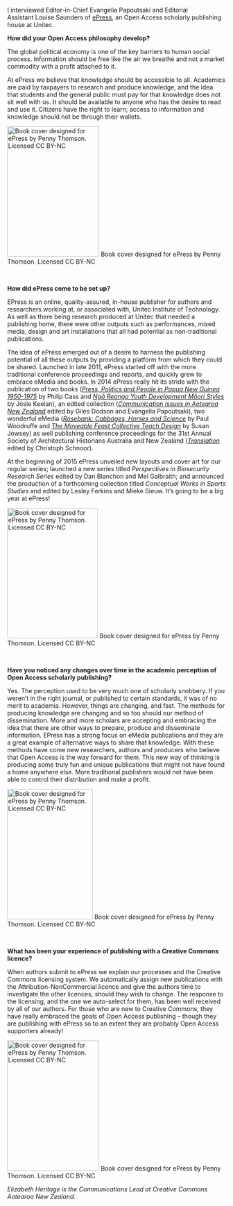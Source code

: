<html><body><p>I interviewed Editor-in-Chief Evangelia Papoutsaki and Editorial Assistant Louise Saunders of <a title="ePress" href="http://www.unitec.ac.nz/epress/" target="_blank">ePress</a>, an Open Access scholarly publishing house at Unitec.



<strong>How did your Open Access philosophy develop?</strong>



The global political economy is one of the key barriers to human social process. Information should be free like the air we breathe and not a market commodity with a profit attached to it.



At ePress we believe that knowledge should be accessible to all. Academics are paid by taxpayers to research and produce knowledge, and the idea that students and the general public must pay for that knowledge does not sit well with us. It should be available to anyone who has the desire to read and use it. Citizens have the right to learn; access to information and knowledge should not be through their wallets.



<a href="http://creativecommons.org.nz/wp-content/uploads/2015/02/Theses-Review-Series-Cover-Large.jpg"><img class="size-medium wp-image-6592" src="http://creativecommons.org.nz/wp-content/uploads/2015/02/Theses-Review-Series-Cover-Large-212x300.jpg" alt="Book cover designed for ePress by Penny Thomson. Licensed CC BY-NC" width="212" height="300"></a> Book cover designed for ePress by Penny Thomson. Licensed CC BY-NC



 



<strong>How did ePress come to be set up?</strong>



EPress is an online, quality-assured, in-house publisher for authors and researchers working at, or associated with, Unitec Institute of Technology. As well as there being research produced at Unitec that needed a publishing home, there were other outputs such as performances, mixed media, design and art installations that all had potential as non-traditional publications.



The idea of ePress emerged out of a desire to harness the publishing potential of all these outputs by providing a platform from which they could be shared. Launched in late 2011, ePress started off with the more traditional conference proceedings and reports, and quickly grew to embrace eMedia and books. In 2014 ePress really hit its stride with the publication of two books (<em><a title="Press, Politics and People in Papua New Guinea 1950-1975" href="http://www.unitec.ac.nz/epress/index.php/press-politics-and-people-in-papua-new-guinea-1950-1975/" target="_blank">Press, Politics and People in Papua New Guinea 1950-1975</a></em> by Philip Cass and <em><a title="Ngā Reanga Youth Development Māori Styles" href="http://www.unitec.ac.nz/epress/index.php/nga-reanga-youth-development-maori-styles-2/" target="_blank">Ngā Reanga Youth Development Māori Styles</a></em> by Josie Keelan), an edited collection (<em><a title="Communication Issues in Aotearoa New Zealand" href="http://www.unitec.ac.nz/epress/index.php/communication-issues-in-aotearoa-new-zealand-2/" target="_blank">Communication Issues in Aotearoa New Zealand</a></em> edited by Giles Dodson and Evangelia Papoutsaki), two wonderful eMedia (<em><a title="Rosebank: Cabbages, Horses and Science" href="http://www.unitec.ac.nz/epress/index.php/rosebank-cabbages-horses-and-science/" target="_blank">Rosebank: Cabbages, Horses and Science</a></em> by Paul Woodruffe and <em><a title="The Moveable Feast Collective Teach Design" href="http://www.unitec.ac.nz/epress/index.php/the-moveable-feast-collective-teach-design-2/" target="_blank">The Moveable Feast Collective Teach Design</a></em> by Susan Jowsey) as well publishing conference proceedings for the 31st Annual Society of Architectural Historians Australia and New Zealand (<em><a title="Translation" href="http://www.unitec.ac.nz/epress/index.php/translation/" target="_blank">Translation</a> </em>edited by Christoph Schnoor).



At the beginning of 2015 ePress unveiled new layouts and cover art for our regular series; launched a new series titled <i>Perspectives in Biosecurity Research Series</i> edited by Dan Blanchon and Mel Galbraith; and announced the production of a forthcoming collection titled <i>Conceptual Works in Sports Studies</i> and edited by Lesley Ferkins and Mieke Sieuw. It’s going to be a big year at ePress!



<a href="http://creativecommons.org.nz/wp-content/uploads/2015/02/Biosecurity-Cover-Large.jpg"><img class="size-medium wp-image-6588" src="http://creativecommons.org.nz/wp-content/uploads/2015/02/Biosecurity-Cover-Large-209x300.jpg" alt="Book cover designed for ePress by Penny Thomson. Licensed CC BY-NC" width="209" height="300"></a> Book cover designed for ePress by Penny Thomson. Licensed CC BY-NC



 



<strong>Have you noticed any changes over time in the academic perception of Open Access scholarly publishing?</strong>



Yes. The perception used to be very much one of scholarly snobbery. If you weren’t in the right journal, or published to certain standards, it was of no merit to academia. However, things are changing, and fast. The methods for producing knowledge are changing and so too should our method of dissemination. More and more scholars are accepting and embracing the idea that there are other ways to prepare, produce and disseminate information. EPress has a strong focus on eMedia publications and they are a great example of alternative ways to share that knowledge. With these methods have come new researchers, authors and producers who believe that Open Access is the way forward for them. This new way of thinking is producing some truly fun and unique publications that might not have found a home anywhere else. More traditional publishers would not have been able to control their distribution and make a profit.



<a href="http://creativecommons.org.nz/wp-content/uploads/2015/02/Conceptual-Works-in-Sports-Studies-Cover-Large.jpg"><img class="size-medium wp-image-6590" src="http://creativecommons.org.nz/wp-content/uploads/2015/02/Conceptual-Works-in-Sports-Studies-Cover-Large-197x300.jpg" alt="Book cover designed for ePress by Penny Thomson. Licensed CC BY-NC" width="197" height="300"></a> Book cover designed for ePress by Penny Thomson. Licensed CC BY-NC



 



<strong>What has been your experience of publishing with a Creative Commons licence?</strong>



When authors submit to ePress we explain our processes and the Creative Commons licensing system. We automatically assign new publications with the Attribution-NonCommercial licence and give the authors time to investigate the other licences, should they wish to change. The response to the licensing, and the one we auto-select for them, has been well received by all of our authors. For those who are new to Creative Commons, they have really embraced the goals of Open Access publishing – though they are publishing with ePress so to an extent they are probably Open Access supporters already!



<a href="http://creativecommons.org.nz/wp-content/uploads/2015/02/Communication-Cover-Large.jpg"><img class="size-medium wp-image-6589" src="http://creativecommons.org.nz/wp-content/uploads/2015/02/Communication-Cover-Large-212x300.jpg" alt="Book cover designed for ePress by Penny Thomson. Licensed CC BY-NC" width="212" height="300"></a> Book cover designed for ePress by Penny Thomson. Licensed CC BY-NC



<em>Elizabeth Heritage is the Communications Lead at Creative Commons Aotearoa New Zealand.</em></p></body></html>